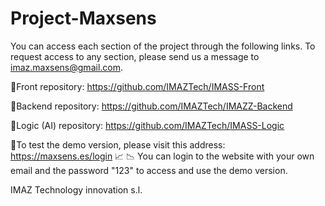 # Project-Maxsens
You can access each section of the project through the following links. To request access to any section, please send us a message to imaz.maxsens@gmail.com.

 🔷Front repository:
https://github.com/IMAZTech/IMASS-Front

 🔷Backend repository:
https://github.com/IMAZTech/IMAZZ-Backend

 🔷Logic (AI) repository:
https://github.com/IMAZTech/IMASS-Logic


🔶To test the demo version, please visit this address:
https://maxsens.es/login   📈 📉
You can login to the website with your own email and the password "123" to access and use the demo version.



IMAZ Technology innovation s.l.
